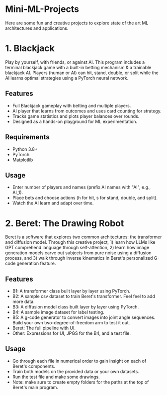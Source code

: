 # Mini-ML-Projects
Here are some fun and creative projects to explore state of the art ML architectures and applications.


# 1. Blackjack
Play by yourself, with friends, or against AI. This program includes a terminal blackjack game with a built-in betting mechanism & a trainable blackjack AI. Players (human or AI) can hit, stand, double, or split while the AI learns optimal strategies using a PyTorch neural network.

## Features
- Full Blackjack gameplay with betting and multiple players.
- AI player that learns from outcomes and uses card counting for strategy.
- Tracks game statistics and plots player balances over rounds.
- Designed as a hands-on playground for ML experimentation.

## Requirements
- Python 3.8+
- PyTorch
- Matplotlib

## Usage
- Enter number of players and names (prefix AI names with "AI", e.g., AI_1).
- Place bets and choose actions (h for hit, s for stand, double, and split).
- Watch the AI learn and adapt over time.




# 2. Beret: The Drawing Robot
Beret is a software that explores two common architectures: the transformer and diffusion model. Through this creative project, 1) learn how LLMs like GPT comprehend language through self-attention, 2) learn how image generation models carve out subjects from pure noise using a diffusion process, and 3) walk through inverse kinematics in Beret's personalized G-code generation feature.

## Features
- B1: A transformer class built layer by layer using PyTorch.
- B2: A sample csv dataset to train Beret's transformer. Feel feel to add more data.
- B3: A diffusion model class built layer by layer using PyTorch.
- B4: A sample image dataset for label testing.
- B5: A g-code generator to convert images into joint angle sequences. Build your own two-degree-of-freedom arm to test it out.
- Beret: The full pipeline with UI.
- Other: Expressions for UI, JPGS for the B4, and a test file.

## Usage
- Go through each file in numerical order to gain insight on each of Beret's components.
- Train both models on the provided data or your own datasets.
- Run the test file and make some drawings.
- Note: make sure to create empty folders for the paths at the top of Beret's main program.
